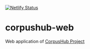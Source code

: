 [![Netlify Status](https://api.netlify.com/api/v1/badges/f4f0eb4b-0322-4215-9628-2b8b9f8b8d06/deploy-status)](https://app.netlify.com/sites/youthful-agnesi-3f1866/deploys)

# corpushub-web
Web application of [CorpusHub Project](https://github.com/bahadrix/corpushub)
